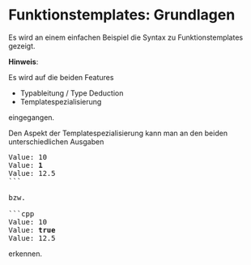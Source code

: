 # Funktionstemplates: Grundlagen

Es wird an einem einfachen Beispiel die Syntax zu Funktionstemplates gezeigt.

**Hinweis**:

Es wird auf die beiden Features

  * Typableitung / Type Deduction
  * Templatespezialisierung

  eingegangen.

Den Aspekt der Templatespezialisierung kann man an den beiden unterschiedlichen Ausgaben

<pre>
Value: 10
Value: <b>1</b>
Value: 12.5
```

bzw.

```cpp
Value: 10
Value: <b>true</b>
Value: 12.5
</pre>

erkennen.

